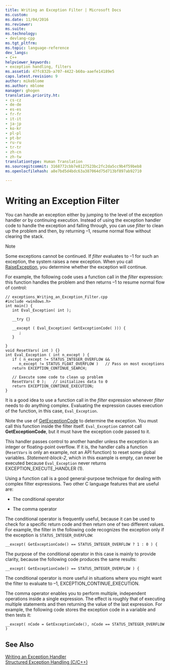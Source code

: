 ```yaml
---
title: Writing an Exception Filter | Microsoft Docs
ms.custom: 
ms.date: 11/04/2016
ms.reviewer: 
ms.suite: 
ms.technology:
- devlang-cpp
ms.tgt_pltfrm: 
ms.topic: language-reference
dev_langs:
- C++
helpviewer_keywords:
- exception handling, filters
ms.assetid: 47fc832b-a707-4422-b60a-aaefe14189e5
caps.latest.revision: 9
author: mikeblome
ms.author: mblome
manager: ghogen
translation.priority.ht:
- cs-cz
- de-de
- es-es
- fr-fr
- it-it
- ja-jp
- ko-kr
- pl-pl
- pt-br
- ru-ru
- tr-tr
- zh-cn
- zh-tw
translationtype: Human Translation
ms.sourcegitcommit: 3168772cbb7e8127523bc2fc2da5cc9b4f59beb8
ms.openlocfilehash: a8e7bd5d4bdc63a387064d75d713bf897ab92710

---
```

# Writing an Exception Filter
You can handle an exception either by jumping to the level of the exception handler or by continuing execution. Instead of using the exception handler code to handle the exception and falling through, you can use *filter* to clean up the problem and then, by returning –1, resume normal flow without clearing the stack.  
  
> [!NOTE]
>  Some exceptions cannot be continued. If *filter* evaluates to –1 for such an exception, the system raises a new exception. When you call [RaiseException](http://msdn.microsoft.com/library/windows/desktop/ms680552), you determine whether the exception will continue.  
  
 For example, the following code uses a function call in the *filter* expression: this function handles the problem and then returns –1 to resume normal flow of control:  
  
```  
// exceptions_Writing_an_Exception_Filter.cpp  
#include <windows.h>  
int main() {  
   int Eval_Exception( int );  
  
   __try {}  
  
   __except ( Eval_Exception( GetExceptionCode( ))) {  
      ;  
   }  
  
}  
void ResetVars( int ) {}  
int Eval_Exception ( int n_except ) {  
   if ( n_except != STATUS_INTEGER_OVERFLOW &&   
      n_except != STATUS_FLOAT_OVERFLOW )   // Pass on most exceptions  
   return EXCEPTION_CONTINUE_SEARCH;  
  
   // Execute some code to clean up problem  
   ResetVars( 0 );   // initializes data to 0  
   return EXCEPTION_CONTINUE_EXECUTION;  
}  
```  
  
 It is a good idea to use a function call in the *filter* expression whenever *filter* needs to do anything complex. Evaluating the expression causes execution of the function, in this case, `Eval_Exception`.  
  
 Note the use of [GetExceptionCode](http://msdn.microsoft.com/library/windows/desktop/ms679356) to determine the exception. You must call this function inside the filter itself. `Eval_Exception` cannot call **GetExceptionCode**, but it must have the exception code passed to it.  
  
 This handler passes control to another handler unless the exception is an integer or floating-point overflow. If it is, the handler calls a function (`ResetVars` is only an example, not an API function) to reset some global variables. *Statement-block-2*, which in this example is empty, can never be executed because `Eval_Exception` never returns EXCEPTION_EXECUTE_HANDLER (1).  
  
 Using a function call is a good general-purpose technique for dealing with complex filter expressions. Two other C language features that are useful are:  
  
-   The conditional operator  
  
-   The comma operator  
  
 The conditional operator is frequently useful, because it can be used to check for a specific return code and then return one of two different values. For example, the filter in the following code recognizes the exception only if the exception is `STATUS_INTEGER_OVERFLOW`:  
  
```  
__except( GetExceptionCode() == STATUS_INTEGER_OVERFLOW ? 1 : 0 ) {  
```  
  
 The purpose of the conditional operator in this case is mainly to provide clarity, because the following code produces the same results:  
  
```  
__except( GetExceptionCode() == STATUS_INTEGER_OVERFLOW ) {  
```  
  
 The conditional operator is more useful in situations where you might want the filter to evaluate to –1, EXCEPTION_CONTINUE_EXECUTION.  
  
 The comma operator enables you to perform multiple, independent operations inside a single expression. The effect is roughly that of executing multiple statements and then returning the value of the last expression. For example, the following code stores the exception code in a variable and then tests it:  
  
```  
__except( nCode = GetExceptionCode(), nCode == STATUS_INTEGER_OVERFLOW )  
```  
  
## See Also  
 [Writing an Exception Handler](../cpp/writing-an-exception-handler.md)   
 [Structured Exception Handling (C/C++)](../cpp/structured-exception-handling-c-cpp.md)


<!--HONumber=Jan17_HO1-->


